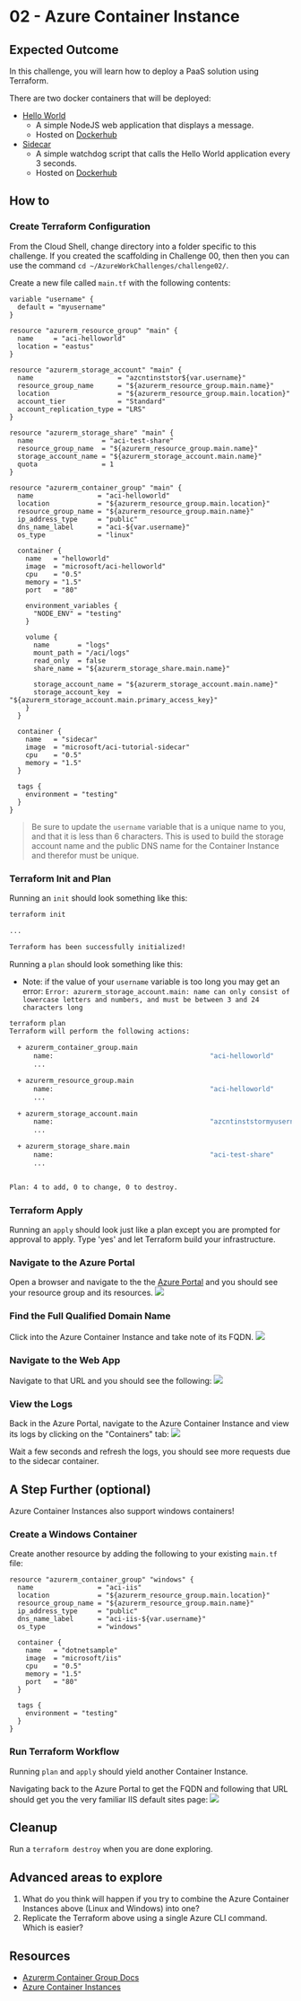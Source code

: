 # 02 - Azure Container Instance

## Expected Outcome

In this challenge, you will learn how to deploy a PaaS solution using Terraform.

There are two docker containers that will be deployed:

- [Hello World](https://github.com/Azure-Samples/aci-helloworld)
    - A simple NodeJS web application that displays a message.
    - Hosted on [Dockerhub](https://hub.docker.com/r/microsoft/aci-helloworld/)
- [Sidecar](https://github.com/Azure-Samples/aci-tutorial-sidecar)
    - A simple watchdog script that calls the Hello World application every 3 seconds.
    - Hosted on [Dockerhub](https://hub.docker.com/r/microsoft/aci-tutorial-sidecar/)

## How to

### Create Terraform Configuration

From the Cloud Shell, change directory into a folder specific to this challenge. If you created the scaffolding in Challenge 00, then then you can use the command `cd ~/AzureWorkChallenges/challenge02/`.

Create a new file called `main.tf` with the following contents:

```hcl
variable "username" {
  default = "myusername"
}

resource "azurerm_resource_group" "main" {
  name     = "aci-helloworld"
  location = "eastus"
}

resource "azurerm_storage_account" "main" {
  name                     = "azcntinststor${var.username}"
  resource_group_name      = "${azurerm_resource_group.main.name}"
  location                 = "${azurerm_resource_group.main.location}"
  account_tier             = "Standard"
  account_replication_type = "LRS"
}

resource "azurerm_storage_share" "main" {
  name                 = "aci-test-share"
  resource_group_name  = "${azurerm_resource_group.main.name}"
  storage_account_name = "${azurerm_storage_account.main.name}"
  quota                = 1
}

resource "azurerm_container_group" "main" {
  name                = "aci-helloworld"
  location            = "${azurerm_resource_group.main.location}"
  resource_group_name = "${azurerm_resource_group.main.name}"
  ip_address_type     = "public"
  dns_name_label      = "aci-${var.username}"
  os_type             = "linux"

  container {
    name   = "helloworld"
    image  = "microsoft/aci-helloworld"
    cpu    = "0.5"
    memory = "1.5"
    port   = "80"

    environment_variables {
      "NODE_ENV" = "testing"
    }

    volume {
      name       = "logs"
      mount_path = "/aci/logs"
      read_only  = false
      share_name = "${azurerm_storage_share.main.name}"

      storage_account_name = "${azurerm_storage_account.main.name}"
      storage_account_key  = "${azurerm_storage_account.main.primary_access_key}"
    }
  }

  container {
    name   = "sidecar"
    image  = "microsoft/aci-tutorial-sidecar"
    cpu    = "0.5"
    memory = "1.5"
  }

  tags {
    environment = "testing"
  }
}
```

> Be sure to update the `username` variable that is a unique name to you, and that it is less than 6 characters. This is used to build the storage account name and the public DNS name for the Container Instance and therefor must be unique.

### Terraform Init and Plan

Running an `init` should look something like this:

```sh
terraform init

...

Terraform has been successfully initialized!
```

Running a `plan` should look something like this:
- Note: if the value of your `username` variable is too long you may get an error: `Error: azurerm_storage_account.main: name can only consist of lowercase letters and numbers, and must be between 3 and 24 characters long`

```sh
terraform plan
Terraform will perform the following actions:

  + azurerm_container_group.main
      name:                                       "aci-helloworld"
      ...

  + azurerm_resource_group.main
      name:                                       "aci-helloworld"
      ...

  + azurerm_storage_account.main
      name:                                       "azcntinststormyusername"
      ...

  + azurerm_storage_share.main
      name:                                       "aci-test-share"
      ...


Plan: 4 to add, 0 to change, 0 to destroy.
```

### Terraform Apply

Running an `apply` should look just like a plan except you are prompted for approval to apply.
Type 'yes' and let Terraform build your infrastructure.

### Navigate to the Azure Portal

Open a browser and navigate to the the [Azure Portal](https://portal.azure.com) and you should see your resource group and its resources.
![](../../img/2018-05-07-18-08-30.png)

### Find the Full Qualified Domain Name

Click into the Azure Container Instance and take note of its FQDN.
![](../../img/2018-05-07-18-11-33.png)

### Navigate to the Web App

Navigate to that URL and you should see the following:
![](../../img/2018-05-07-18-13-28.png)

### View the Logs
Back in the Azure Portal, navigate to the Azure Container Instance and view its logs by clicking on the "Containers" tab:
![](../../img/2018-05-07-18-20-56.png)

Wait a few seconds and refresh the logs, you should see more requests due to the sidecar container.

## A Step Further (optional)

Azure Container Instances also support windows containers!

### Create a Windows Container

Create another resource by adding the following to your existing `main.tf` file:

```hcl
resource "azurerm_container_group" "windows" {
  name                = "aci-iis"
  location            = "${azurerm_resource_group.main.location}"
  resource_group_name = "${azurerm_resource_group.main.name}"
  ip_address_type     = "public"
  dns_name_label      = "aci-iis-${var.username}"
  os_type             = "windows"

  container {
    name   = "dotnetsample"
    image  = "microsoft/iis"
    cpu    = "0.5"
    memory = "1.5"
    port   = "80"
  }

  tags {
    environment = "testing"
  }
}
```

### Run Terraform Workflow

Running `plan` and `apply` should yield another Container Instance.

Navigating back to the Azure Portal to get the FQDN and following that URL should get you the very familiar IIS default sites page:
![](../../img/2018-05-07-18-29-10.png)

## Cleanup

Run a `terraform destroy` when you are done exploring.

## Advanced areas to explore

1. What do you think will happen if you try to combine the Azure Container Instances above (Linux and Windows) into one?
1. Replicate the Terraform above using a single Azure CLI command. Which is easier?

## Resources

- [Azurerm Container Group Docs](https://www.terraform.io/docs/providers/azurerm/r/container_group.html)
- [Azure Container Instances](https://azure.microsoft.com/en-us/services/container-instances)
